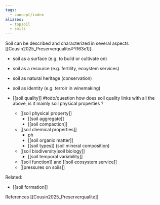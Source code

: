 ```yaml
---
tags:
  - concept/index
aliases:
  - topsoil
  - soils
---
```

Soil can be described and characterized in several aspects [[Cousin2025_Preserverqualite#^ff63e1]]:
- soil as a surface (e.g. to build or cultivate on)
- soil as a resource (e.g. fertility, ecoystem services)
- soil as natural heritage (conservation)
- soil as identity (e.g. terroir in winemaking)


- [[soil quality]] #todo/question how does soil quality links with all the above, is it mainly soil physical properties ?
	- [[soil physical property]]
		- [[soil aggregate]]
		- [[soil compaction]]
	- [[soil chemical properties]]
		- ph
		- [[soil organic matter]]
		- [[soil types]] (soil mineral composition)
	- [[soil biodiversity|soil biology]]
		- [[soil temporal variability]]
	- [[soil function]] and [[soil ecosystem service]]
	- [[pressures on soils]]

Related:
- [[soil formation]]

References
[[Cousin2025_Preserverqualite]]